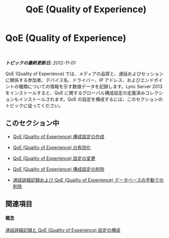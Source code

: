 ﻿---
title: QoE (Quality of Experience)
TOCTitle: QoE (Quality of Experience)
ms:assetid: 097fb65e-4a3e-45ff-a88c-d6022dc8f872
ms:mtpsurl: https://technet.microsoft.com/ja-jp/library/JJ687963(v=OCS.15)
ms:contentKeyID: 49886834
ms.date: 05/19/2016
mtps_version: v=OCS.15
ms.translationtype: HT
---

# QoE (Quality of Experience)

 

_**トピックの最終更新日:** 2012-11-01_

QoE (Quality of Experience) では、メディアの品質と、通話およびセッションに関係する参加者、デバイス名、ドライバー、IP アドレス、およびエンドポイントの種類についての情報を示す数値データを記録します。Lync Server 2013 をインストールすると、QoE に関するグローバル構成設定の定義済みコレクションもインストールされます。QoE の設定を構成するには、このセクションのトピックに従ってください。

## このセクション中

  - [QoE (Quality of Experience) 構成設定の作成](lync-server-2013-create-quality-of-experience-configuration-settings.md)

  - [QoE (Quality of Experience) の有効化](lync-server-2013-enable-quality-of-experience.md)

  - [QoE (Quality of Experience) 設定の変更](lync-server-2013-modify-quality-of-experience-settings.md)

  - [QoE (Quality of Experience) 構成設定の削除](lync-server-2013-delete-quality-of-experience-configuration-settings.md)

  - [通話詳細記録および QoE (Quality of Experience) データベースの手動での削除](lync-server-2013-manually-purging-the-call-detail-recording-and-quality-of-experience-databases.md)

## 関連項目

#### 概念

[通話詳細記録と QoE (Quality of Experience) 設定の構成](lync-server-2013-configuring-call-detail-recording-and-quality-of-experience-settings.md)

